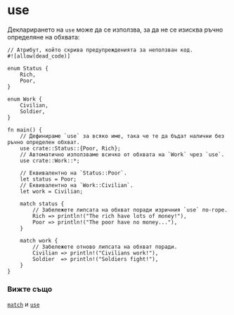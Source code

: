 # use

Декларирането на `use` може да се използва, за да не се изисква ръчно определяне на обхвата:

```rust,editable
// Атрибут, който скрива предупрежденията за неползван код.
#![allow(dead_code)]

enum Status {
    Rich,
    Poor,
}

enum Work {
    Civilian,
    Soldier,
}

fn main() {
    // Дефинираме `use` за всяко име, така че те да бъдат налични без ръчно определен обхват.
    use crate::Status::{Poor, Rich};
    // Автоматично използваме всичко от обхвата на `Work` чрез `use`.
    use crate::Work::*;

    // Еквивалентно на `Status::Poor`.
    let status = Poor;
    // Еквивалентно на `Work::Civilian`.
    let work = Civilian;

    match status {
        // Забележете липсата на обхват поради изричния `use` по-горе.
        Rich => println!("The rich have lots of money!"),
        Poor => println!("The poor have no money..."),
    }

    match work {
        // Забележете отново липсата на обхват поради.
        Civilian => println!("Civilians work!"),
        Soldier  => println!("Soldiers fight!"),
    }
}
```

### Вижте също

[`match`][match] и [`use`][use]

[use]: ../../mod/use.md
[match]: ../../flow_control/match.md
